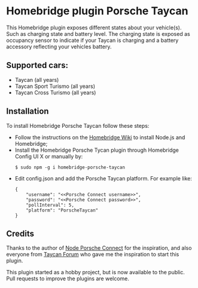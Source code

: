 # Homebridge plugin Porsche Taycan
This Homebridge plugin exposes different states about your vehicle(s). Such as charging state and battery level. The charging state is exposed
as occupancy sensor to indicate if your Taycan is charging and a battery accessory reflecting your vehicles battery.

## Supported cars:
- Taycan (all years)
- Taycan Sport Turismo (all years)
- Taycan Cross Turismo (all years)

## Installation
To install Homebridge Porsche Taycan follow these steps:

- Follow the instructions on the [Homebridge Wiki](https://homebridge.io/how-to-install-homebridge) to install Node.js and Homebridge;
- Install the Homebridge Porsche Tycan plugin through Homebridge Config UI X or manually by:
  ```
  $ sudo npm -g i homebridge-porsche-taycan
  ```
- Edit config.json and add the Porsche Taycan platform. For example like:
    ```
    {
        "username": "<<Porsche Connect username>>",
        "password": "<<Porsche Connect password>>",
        "pollInterval": 5,
        "platform": "PorscheTaycan"
    }
    ```

## Credits
Thanks to the author of [Node Porsche Connect](https://github.com/martijndierckx/node-porsche-connect) for the inspiration, and also everyone from [Taycan Forum](https://www.taycanforum.com/) who gave me the inspiration to start this plugin.

This plugin started as a hobby project, but is now available to the public. Pull requests to improve the plugins are welcome. 